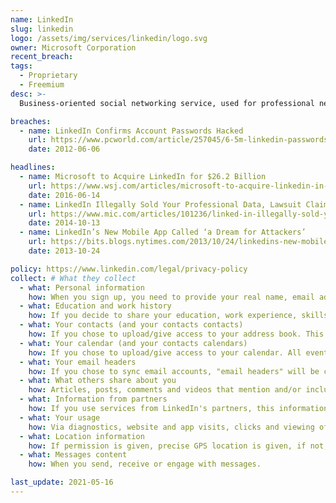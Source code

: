 ```yaml
---
name: LinkedIn
slug: linkedin
logo: /assets/img/services/linkedin/logo.svg
owner: Microsoft Corporation
recent_breach:
tags:
  - Proprietary
  - Freemium
desc: >-
  Business-oriented social networking service, used for professional networking

breaches:
  - name: LinkedIn Confirms Account Passwords Hacked
    url: https://www.pcworld.com/article/257045/6-5m-linkedin-passwords-posted-online-after-apparent-hack.html
    date: 2012-06-06

headlines:
  - name: Microsoft to Acquire LinkedIn for $26.2 Billion
    url: https://www.wsj.com/articles/microsoft-to-acquire-linkedin-in-deal-valued-at-26-2-billion-1465821523
    date: 2016-06-14
  - name: LinkedIn Illegally Sold Your Professional Data, Lawsuit Claims
    url: https://www.mic.com/articles/101236/linked-in-illegally-sold-your-professional-data-lawsuit-claims
    date: 2014-10-13
  - name: LinkedIn’s New Mobile App Called ‘a Dream for Attackers’
    url: https://bits.blogs.nytimes.com/2013/10/24/linkedins-new-mobile-app-called-a-dream-for-attackers/
    date: 2013-10-24

policy: https://www.linkedin.com/legal/privacy-policy
collect: # What they collect
  - what: Personal information
    how: When you sign up, you need to provide your real name, email address and/or phone number.
  - what: Education and work history
    how: If you decide to share your education, work experience, skills, photo, city and/or area and endorsements, this is all collected.
  - what: Your contacts (and your contacts contacts)
    how: If you chose to upload/give access to your address book. This goes both ways, if one of your contacts chooses to do the same.
  - what: Your calendar (and your contacts calendars)
    how: If you chose to upload/give access to your calendar. All events, times, places, attendees and contacts is collected.
  - what: Your email headers
    how: If you chose to sync email accounts, "email headers" will be collected to look for other members.
  - what: What others share about you
    how: Articles, posts, comments and videos that mention and/or include you. Also public available information is collected, such as professional-related news and accomplishments.
  - what: Information from partners
    how: If you use services from LinkedIn's partners, this information is shared back and collected. This may include, but not be limited to cookies, device ID, browsers etc.
  - what: Your usage
    how: Via diagnostics, website and app visits, clicks and viewing of content, interactions with ads (on or off LinkedIn), search history, app versions, posts and sharing of others' posts.
  - what: Location information
    how: If permission is given, precise GPS location is given, if not, IP address location is collected.
  - what: Messages content
    how: When you send, receive or engage with messages.

last_update: 2021-05-16
---
```

